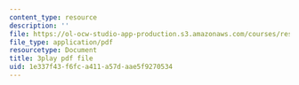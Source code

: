 ```yaml
---
content_type: resource
description: ''
file: https://ol-ocw-studio-app-production.s3.amazonaws.com/courses/res-18-007-calculus-revisited-multivariable-calculus-fall-2011/1e337f43f6fca411a57daae5f9270534_NG9hkGQwT3k.pdf
file_type: application/pdf
resourcetype: Document
title: 3play pdf file
uid: 1e337f43-f6fc-a411-a57d-aae5f9270534
---
```

